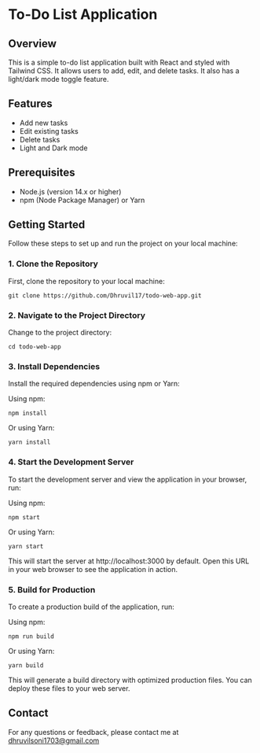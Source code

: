 # To-Do List Application

## Overview

This is a simple to-do list application built with React and styled with Tailwind CSS. It allows users to add, edit, and delete tasks. It also has a light/dark mode toggle feature.

## Features

-   Add new tasks
-   Edit existing tasks
-   Delete tasks
-   Light and Dark mode

## Prerequisites

-   Node.js (version 14.x or higher)
-   npm (Node Package Manager) or Yarn

## Getting Started

Follow these steps to set up and run the project on your local machine:

### 1. Clone the Repository

First, clone the repository to your local machine:

```
git clone https://github.com/Dhruvil17/todo-web-app.git
```

### 2. Navigate to the Project Directory

Change to the project directory:

```
cd todo-web-app
```

### 3. Install Dependencies

Install the required dependencies using npm or Yarn:

Using npm:

```
npm install
```

Or using Yarn:

```
yarn install
```

### 4. Start the Development Server

To start the development server and view the application in your browser, run:

Using npm:

```
npm start
```

Or using Yarn:

```
yarn start
```

This will start the server at http://localhost:3000 by default. Open this URL in your web browser to see the application in action.

### 5. Build for Production

To create a production build of the application, run:

Using npm:

```
npm run build
```

Or using Yarn:

```
yarn build
```

This will generate a build directory with optimized production files. You can deploy these files to your web server.

## Contact

For any questions or feedback, please contact me at dhruvilsoni1703@gmail.com
